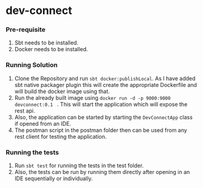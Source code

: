 # dev-connect

### Pre-requisite

1. Sbt needs to be installed.
2. Docker needs to be installed.

### Running Solution

1. Clone the Repository and run `sbt docker:publishLocal`. As I have added
   sbt native packager plugin this will create the appropriate Dockerfile
   and will build the docker image using that.
2. Run the already built image using `docker run -d -p 9000:9000 devconnect:0.1 ` .
   This will start the application which will expose the rest api.
3. Also, the application can be started by starting the `DevConnectApp` 
   class if opened from an IDE.
4. The postman script in the postman folder then can be used from any
   rest client for testing the application.

### Running the tests
1. Run `sbt test` for running the tests in the test folder.
2. Also, the tests can be run by running them directly after opening
   in an IDE sequentially or individually.